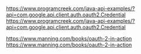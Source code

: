 https://www.programcreek.com/java-api-examples/?api=com.google.api.client.auth.oauth2.Credential
https://www.programcreek.com/java-api-examples/?api=com.google.api.client.auth.oauth2.Credential

https://www.manning.com/books/oauth-2-in-action
https://www.manning.com/books/oauth-2-in-action

